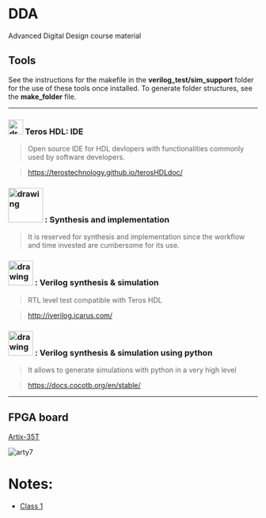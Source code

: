 # DDA
Advanced Digital Design course material

## Tools

See the instructions for the makefile in the __verilog_test/sim_support__ folder for the use of these tools once installed.
To generate folder structures, see the __make_folder__ file.
___

### <img src="https://terostechnology.github.io/terosHDLdoc/_static/logo.png" alt="drawing" width="30"/> Teros HDL: IDE

> Open source IDE for HDL devlopers with functionalities commonly used by software developers.

>https://terostechnology.github.io/terosHDLdoc/

### <img src="https://wikiimg.tojsiabtv.com/wikipedia/en/thumb/0/00/XilinxVivado_Logo.jpg/440px-XilinxVivado_Logo.jpg" alt="drawing" width="70"/> : Synthesis and implementation 
> It is reserved for synthesis and implementation since the workflow and time invested are cumbersome for its use.

### <img src="https://upload.wikimedia.org/wikipedia/en/c/cb/Icarus_Verilog_logo2.png" alt="drawing" width="50"/> : Verilog synthesis & simulation
> RTL level test compatible with Teros HDL

> http://iverilog.icarus.com/

### <img src="https://www.cocotb.org/assets/img/cocotb-logo.svg" alt="drawing" width="50"/> : Verilog synthesis & simulation using python
> It allows to generate simulations with python in a very high level

> https://docs.cocotb.org/en/stable/

___
## FPGA board
[Artix-35T](https://www.xilinx.com/products/boards-and-kits/arty.html)

![arty7](https://www.xilinx.com/content/xilinx/en/products/boards-and-kits/arty/_jcr_content/root/fullParsys/xilinxflexibleslab_1141911343/xilinxflexibleslab-parsys/xilinxtabs/childParsys-specifications/xilinximage.img.png/1503511073525.png)

# Notes:

- [Class 1](https://onedrive.live.com/redir?resid=71656CC072A17A83%211909&authkey=%21AJVzlWE3PQHxBFE&page=Edit&wd=target%28DDA.one%7C1250178f-4834-44f4-b3ac-d37a29de5e78%2FClase%201%7Cf4623614-bb72-4b9a-b318-0e13ccdb7fc4%2F%29&wdorigin=703)